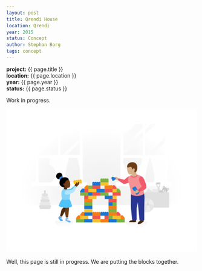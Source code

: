```yaml
---
layout: post
title: Qrendi House
location: Qrendi
year: 2015
status: Concept
author: Stephan Borg
tags: concept
---
```


**project:** {{ page.title }}<br>
**location:** {{ page.location }}<br>
**year:** {{ page.year }}<br>
**status:** {{ page.status }}<br>

<div class="alert alert-warning" role="alert">
  Work in progress.
</div>

![coming-soon](/assets/img/coming-soon.png)

<span class="text-danger">Well, this page is still in progress. We are putting the blocks together.</span>

<!--Kainemail

Samples images here.

Model images.-->